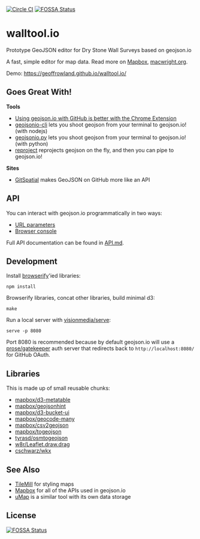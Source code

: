 [![Circle CI](https://circleci.com/gh/mapbox/geojson.io/tree/gh-pages.svg?style=svg)](https://circleci.com/gh/mapbox/geojson.io/tree/gh-pages)
[![FOSSA Status](https://app.fossa.io/api/projects/git%2Bhttps%3A%2F%2Fgithub.com%2Fmapbox%2Fgeojson.io.svg?type=shield)](https://app.fossa.io/projects/git%2Bhttps%3A%2F%2Fgithub.com%2Fmapbox%2Fgeojson.io?ref=badge_shield)

# walltool.io 

Prototype GeoJSON editor for Dry Stone Wall Surveys based on geojson.io

A fast, simple editor for map data. Read more on [Mapbox](http://www.mapbox.com/blog/geojsonio-announce/),
[macwright.org](http://macwright.org/2013/07/26/geojsonio.html).

Demo: https://geoffrowland.github.io/walltool.io/

## Goes Great With!

**Tools**

* [Using geojson.io with GitHub is better with the Chrome Extension](https://chrome.google.com/webstore/detail/geojsonio/oibjgofbhldcajfamjganpeacipebckp)
* [geojsonio-cli](https://github.com/mapbox/geojsonio-cli) lets you shoot geojson from your terminal to geojson.io! (with nodejs)
* [geojsonio.py](https://github.com/jwass/geojsonio.py) lets you shoot geojson from your terminal to geojson.io! (with python)
* [reproject](https://github.com/perliedman/reproject) reprojects geojson on the fly, and then you can pipe to geojson.io!

**Sites**

* [GitSpatial](https://github.com/JasonSanford/gitspatial) makes GeoJSON on GitHub more like an API

## API

You can interact with geojson.io programmatically in two ways:
- [URL parameters](API.md#url-api)
- [Browser console](API.md#console-api)

Full API documentation can be found in [API.md](API.md).

## Development

Install [browserify](https://github.com/substack/node-browserify)'ied libraries:

    npm install

Browserify libraries, concat other libraries, build minimal d3:

    make

Run a local server with [visionmedia/serve](https://github.com/visionmedia/serve):

    serve -p 8080

Port 8080 is recommended because by default geojson.io will use a
[prose/gatekeeper](https://github.com/prose/gatekeeper) auth server that redirects
back to `http://localhost:8080/` for GitHub OAuth.

## Libraries

This is made up of small reusable chunks:

* <a href='http://github.com/mapbox/d3-metatable'>mapbox/d3-metatable</a>
* <a href='http://github.com/mapbox/geojsonhint'>mapbox/geojsonhint</a>
* <a href='http://github.com/mapbox/d3-bucket-ui'>mapbox/d3-bucket-ui</a>
* <a href='http://github.com/mapbox/geocode-many'>mapbox/geocode-many</a>
* <a href='http://github.com/mapbox/csv2geojson'>mapbox/csv2geojson</a>
* <a href='http://github.com/mapbox/togeojson'>mapbox/togeojson</a>
* <a href='https://github.com/tyrasd/osmtogeojson'>tyrasd/osmtogeojson</a>
* <a href='https://github.com/w8r/Leaflet.draw.drag'>w8r/Leaflet.draw.drag</a>
* <a href='https://github.com/cschwarz/wkx'>cschwarz/wkx</a>


## See Also

* [TileMill](http://www.mapbox.com/tilemill/) for styling maps
* [Mapbox](http://www.mapbox.com/) for all of the APIs used in geojson.io
* [uMap](https://umap.openstreetmap.fr) is a similar tool with its own data storage

## License
[![FOSSA Status](https://app.fossa.io/api/projects/git%2Bhttps%3A%2F%2Fgithub.com%2Fmapbox%2Fgeojson.io.svg?type=large)](https://app.fossa.io/projects/git%2Bhttps%3A%2F%2Fgithub.com%2Fmapbox%2Fgeojson.io?ref=badge_large)
